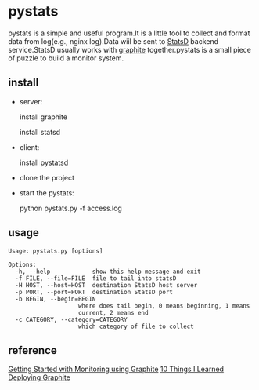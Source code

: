 pystats
===
pystats is a simple and useful program.It is a little tool to collect and format data from log(e.g., nginx log).Data wiil be sent to [StatsD](https://github.com/etsy/statsd) backend service.StatsD usually works with [graphite](http://graphite.readthedocs.org/en/latest/index.html) together.pystats is a small piece of puzzle to build a monitor system.

install
---
* server: 
  
    install graphite
    
    install statsd
* client: 
  
    install [pystatsd](https://github.com/jsocol/pystatsd)
* clone the project
* start the pystats:
  
    python pystats.py -f access.log

usage
---
    Usage: pystats.py [options]

    Options:
      -h, --help            show this help message and exit
      -f FILE, --file=FILE  file to tail into statsD
      -H HOST, --host=HOST  destination StatsD host server
      -p PORT, --port=PORT  destination StatsD port
      -b BEGIN, --begin=BEGIN
                        where does tail begin, 0 means beginning, 1 means
                        current, 2 means end
      -c CATEGORY, --category=CATEGORY
                        which category of file to collect
                        
reference
---
[Getting Started with Monitoring using Graphite](http://www.infoq.com/articles/graphite-intro)
[10 Things I Learned Deploying Graphite](https://kevinmccarthy.org/2013/07/18/10-things-i-learned-deploying-graphite/)
